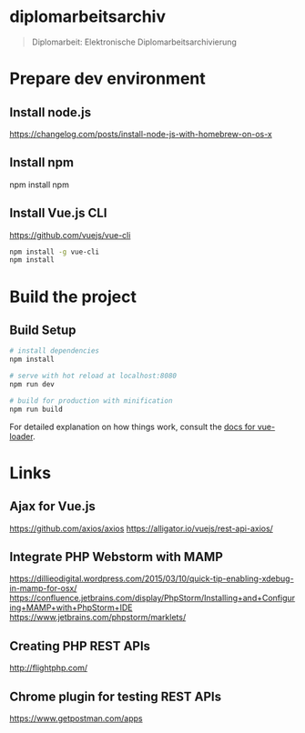 
# diplomarbeitsarchiv

> Diplomarbeit: Elektronische Diplomarbeitsarchivierung

# Prepare dev environment
## Install node.js 
https://changelog.com/posts/install-node-js-with-homebrew-on-os-x

## Install npm
npm install npm

## Install Vue.js CLI
https://github.com/vuejs/vue-cli

``` bash
npm install -g vue-cli
npm install
```

# Build the project
## Build Setup

``` bash
# install dependencies
npm install

# serve with hot reload at localhost:8080
npm run dev

# build for production with minification
npm run build
```
For detailed explanation on how things work, consult the [docs for vue-loader](http://vuejs.github.io/vue-loader).

# Links
## Ajax for Vue.js
https://github.com/axios/axios https://alligator.io/vuejs/rest-api-axios/

## Integrate PHP Webstorm with MAMP
https://dillieodigital.wordpress.com/2015/03/10/quick-tip-enabling-xdebug-in-mamp-for-osx/ https://confluence.jetbrains.com/display/PhpStorm/Installing+and+Configuring+MAMP+with+PhpStorm+IDE https://www.jetbrains.com/phpstorm/marklets/

## Creating PHP REST APIs
http://flightphp.com/

## Chrome plugin for testing REST APIs
https://www.getpostman.com/apps
